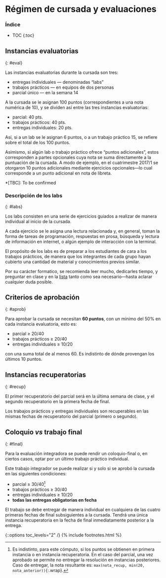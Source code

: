 # Régimen de cursada y evaluaciones

### Índice
* TOC
{:toc}

## Instancias evaluatorias
{: #eval}

Las instancias evaluatorias durante la cursada son tres:

  - entregas individuales — denominadas “labs”
  - trabajos prácticos — en equipos de dos personas
  - parcial único — en la semana 14

A la cursada se le asignan 100 puntos (correspondientes a una nota numérica de 10), y se dividen así entre las tres instancias evaluatorias:

  - parcial: 40 pts.
  - trabajos prácticos: 40 pts.
  - entregas individuales: 20 pts.

Así, si a un lab se le asignan 6 puntos, o a un trabajo práctico 15,  se refiere sobre el total de los 100 puntos.

Asimismo, si algún lab o trabajo práctico ofrece “puntos adicionales”, estos corresponden a partes opcionales cuya nota se suma directamente a la puntuación de la cursada. A modo de ejemplo, en el cuatrimestre 2017/1 se otorgaron 10 puntos adicionales mediante ejercicios opcionales—lo cual corresponde a un punto adicional en nota de libreta.

*[TBC]: To be confirmed


### Descripción de los labs
{: #labs}

Los labs consisten en una serie de ejercicios guiados a realizar de manera individual al inicio de la cursada.

A cada ejercicio se le asigna una lectura relacionada y, en general, toman la forma de tareas de programación, respuestas en prosa, búsqueda y lectura de información en internet, o algún ejemplo de interacción con la terminal.

El propósito de los labs es de preparar a los estudiantes de cara a los trabajos prácticos, de manera que los integrantes de cada grupo hayan cubierto una cantidad de material y conocimientos previos similar.

Por su carácter formatico, se recomienda leer mucho, dedicarles tiempo, y preguntar en clase y en la [lista](index.md#contacto) tanto como sea necesario—hasta aclarar cualquier duda posible.


## Criterios de aprobación
{: #aprob}

Para aprobar la cursada se necesitan **60 puntos**, con un mínimo del 50% en cada instancia evaluatoria, esto es:

  - parcial ≥ 20/40
  - trabajos prácticos ≥ 20/40
  - entregas individuales ≥ 10/20

con una suma total de al menos 60. Es indistinto de dónde provengan los últimos 10 puntos.


## Instancias recuperatorias
{: #recup}

El primer recuperatorio del parcial será en la última semana de clase, y el segundo recuperatorio en la primera fecha de final.

Los trabajos prácticos y entregas individuales son recuperables en las mismas fechas de recuperatorio del parcial (primero o segundo).


## Coloquio _vs_ trabajo final
{: #final}

Para la evaluación integradora se puede rendir un coloquio-final o, en ciertos casos, optar por un último trabajo práctico individual.

Este trabajo integrador se puede realizar si y solo si se aprobó la cursada en las siguientes condiciones:

  - parcial ≥ 30/40[^promorec]
  - trabajos prácticos ≥ 30/40
  - entregas individuales ≥ 10/20
  - **todas las entregas obligatorias en fecha**

El trabajo se debe entregar de manera individual en cualquiera de las cuatro primeras fechas de final subsiguientes a la cursada. Tendrá una única instancia recuperatoria en la fecha de final inmediatamente posterior a la entrega.

[^promorec]: Es indistinto, para este cómputo, si los puntos se obtienen en primera instancia o en instancia recuperatoria. En el caso del parcial, una vez aprobado se permite no entregar la resolución en instancias posteriores. Caso de entregar, la nota resultante es: `max(nota_recup, min(20, nota_anterior))`{:.wrap}.

{::options toc_levels="2" /}
{% include footnotes.html %}
